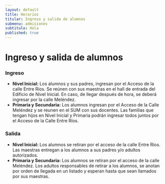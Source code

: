 ```yaml
---
layout: default
title: Horarios
titular: Ingreso y salida de alumnos
submenu: admisiones
subtitulo: Hola
published: true
---
```



# Ingreso y salida de alumnos


### Ingreso

- **Nivel Inicial:** Los alumnos y sus padres, ingresan por el Acceso de la calle  Entre Ríos. Se  reúnen con sus maestras en el hall de entrada del Edificio de Nivel Inicial. En caso, de llegar después de hora, se deberá ingresar por la calle Meléndez.
- **Primaria y Secundaria:**  Los alumnos ingresan por el Acceso de la Calle Meléndez y se reunen en el SUM con sus docentes. Las familias que tengan hijos en Nivel Inicial y Primaria podrán ingresar todos juntos por el Acceso de la Calle Entre Ríos.

### Salida

- **Nivel Inicial:** Los alumnos se retiran por el acceso de la calle Entre Ríos. Las maestras entregan  a los alumnos a sus padres y/o adultos autorizados. 
- **Primaria y Secundaria:** Los alumnos se retiran por el acceso de la calle Meléndez. Los adultos responsables de retirar a los alumnos, se anotan por orden de llegada en un listado y esperan hasta que sean llamados por sus maestras. 
